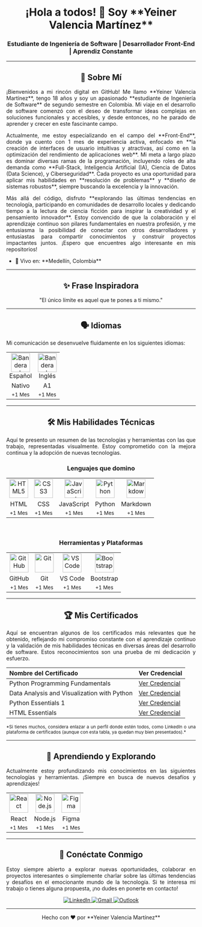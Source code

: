 <div align="justify">
  <h1 align="center">¡Hola a todos! 👋 Soy **Yeiner Valencia Martínez**</h1>
  <h3 align="center">Estudiante de Ingeniería de Software | Desarrollador Front-End | Aprendiz Constante</h3>

---

  <h2 align="center">🚀 Sobre Mí</h2>
  <p>
    ¡Bienvenidos a mi rincón digital en GitHub! Me llamo **Yeiner Valencia Martínez**, tengo 18 años y soy un apasionado **estudiante de Ingeniería de Software** de segundo semestre en Colombia. Mi viaje en el desarrollo de software comenzó con el deseo de transformar ideas complejas en soluciones funcionales y accesibles, y desde entonces, no he parado de aprender y crecer en este fascinante campo.
  </p>
  <p>
    Actualmente, me estoy especializando en el campo del **Front-End**, donde ya cuento con 1 mes de experiencia activa, enfocado en **la creación de interfaces de usuario intuitivas y atractivas, así como en la optimización del rendimiento de aplicaciones web**. Mi meta a largo plazo es dominar diversas ramas de la programación, incluyendo roles de alta demanda como **Full-Stack, Inteligencia Artificial (IA), Ciencia de Datos (Data Science), y Ciberseguridad**. Cada proyecto es una oportunidad para aplicar mis habilidades en **resolución de problemas** y **diseño de sistemas robustos**, siempre buscando la excelencia y la innovación.
  </p>
  <p>
    Más allá del código, disfruto **explorando las últimas tendencias en tecnología, participando en comunidades de desarrollo locales y dedicando tiempo a la lectura de ciencia ficción para inspirar la creatividad y el pensamiento innovador**. Estoy convencido de que la colaboración y el aprendizaje continuo son pilares fundamentales en nuestra profesión, y me entusiasma la posibilidad de conectar con otros desarrolladores y entusiastas para compartir conocimientos y construir proyectos impactantes juntos. ¡Espero que encuentres algo interesante en mis repositorios!
  </p>
  <ul>
    <li>📍 Vivo en: **Medellín, Colombia**</li>
  </ul>

---

  <h2 align="center">✨ Frase Inspiradora</h2>
  <p align="center">
    "El único límite es aquel que te pones a ti mismo."
  </p>

---

  <h2 align="center">🗣️ Idiomas</h2>
  <p>Mi comunicación se desenvuelve fluidamente en los siguientes idiomas:</p>
  <table align="center">
    <tr>
      <td align="center">
        <img src="https://flagcdn.com/w80/co.png" alt="Bandera de Colombia" width="50"><br>
        Español
      </td>
      <td align="center">
        <img src="https://flagcdn.com/w80/us.png" alt="Bandera de Estados Unidos" width="50"><br>
        Inglés
      </td>
    </tr>
    <tr>
      <td align="center">Nativo</td>
      <td align="center">A1</td>
    </tr>
    <tr>
      <td align="center"><small>+1 Mes</small></td>
      <td align="center"><small>+1 Mes</small></td>
    </tr>
  </table>

---

  <h2 align="center">🛠️ Mis Habilidades Técnicas</h2>
  <p>Aquí te presento un resumen de las tecnologías y herramientas con las que trabajo, representadas visualmente. Estoy comprometido con la mejora continua y la adopción de nuevas tecnologías.</p>

  <h3 align="center">Lenguajes que domino</h3>
  <table align="center">
    <tr>
      <td align="center">
        <a href="https://developer.mozilla.org/en-US/docs/Web/HTML" target="_blank"><img src="https://skillicons.dev/icons?i=html" alt="HTML5" width="50"></a>
      </td>
      <td align="center">
        <a href="https://developer.mozilla.org/en-US/docs/Web/CSS" target="_blank"><img src="https://skillicons.dev/icons?i=css" alt="CSS3" width="50"></a>
      </td>
      <td align="center">
        <a href="https://www.javascript.com/" target="_blank"><img src="https://skillicons.dev/icons?i=js" alt="JavaScript" width="50"></a>
      </td>
      <td align="center">
        <a href="https://www.python.org/" target="_blank"><img src="https://skillicons.dev/icons?i=python" alt="Python" width="50"></a>
      </td>
      <td align="center">
        <a href="https://www.markdownguide.org/" target="_blank"><img src="https://skillicons.dev/icons?i=md" alt="Markdown" width="50"></a>
      </td>
    </tr>
    <tr>
      <td align="center">HTML</td>
      <td align="center">CSS</td>
      <td align="center">JavaScript</td>
      <td align="center">Python</td>
      <td align="center">Markdown</td>
    </tr>
    <tr>
      <td align="center"><small>+1 Mes</small></td>
      <td align="center"><small>+1 Mes</small></td>
      <td align="center"><small>+1 Mes</small></td>
      <td align="center"><small>+1 Mes</small></td>
      <td align="center"><small>+1 Mes</small></td>
    </tr>
  </table>

  <br>

  <h3 align="center">Herramientas y Plataformas</h3>
  <table align="center">
    <tr>
      <td align="center">
        <a href="https://github.com/" target="_blank"><img src="https://skillicons.dev/icons?i=github" alt="GitHub" width="50"></a>
      </td>
      <td align="center">
        <a href="https://git-scm.com/" target="_blank"><img src="https://skillicons.dev/icons?i=git" alt="Git" width="50"></a>
      </td>
      <td align="center">
        <a href="https://code.visualstudio.com/" target="_blank"><img src="https://skillicons.dev/icons?i=vscode" alt="VS Code" width="50"></a>
      </td>
      <td align="center">
        <a href="https://getbootstrap.com/" target="_blank"><img src="https://skillicons.dev/icons?i=bootstrap" alt="Bootstrap" width="50"></a>
      </td>
    </tr>
    <tr>
      <td align="center">GitHub</td>
      <td align="center">Git</td>
      <td align="center">VS Code</td>
      <td align="center">Bootstrap</td>
    </tr>
    <tr>
      <td align="center"><small>+1 Mes</small></td>
      <td align="center"><small>+1 Mes</small></td>
      <td align="center"><small>+1 Mes</small></td>
      <td align="center"><small>+1 Mes</small></td>
    </tr>
  </table>

---

  <h2 align="center">🏆 Mis Certificados</h2>
  <p>Aquí se encuentran algunos de los certificados más relevantes que he obtenido, reflejando mi compromiso constante con el aprendizaje continuo y la validación de mis habilidades técnicas en diversas áreas del desarrollo de software. Estos reconocimientos son una prueba de mi dedicación y esfuerzo.</p>
  <table align="center">
    <thead>
      <tr>
        <th align="left">Nombre del Certificado</th>
        <th align="left">Ver Credencial</th>
      </tr>
    </thead>
    <tbody>
      <tr>
        <td>Python Programming Fundamentals</td>
        <td><a href="https://coursera.org/share/6c8b2d0bd95c4fc5aa957b2c972f2dda" target="_blank">Ver Credencial</a></td>
      </tr>
      <tr>
        <td>Data Analysis and Visualization with Python</td>
        <td><a href="https://coursera.org/share/4d1d7b2b40cc31b83c666a08bc9b884c" target="_blank">Ver Credencial</a></td>
      </tr>
      <tr>
        <td>Python Essentials 1</td>
        <td><a href="https://www.credly.com/badges/59e28d4a-c6bc-4d72-b422-27a1dbea7ba1/public_url" target="_blank">Ver Credencial</a></td>
      </tr>
      <tr>
        <td>HTML Essentials</td>
        <td><a href="https://www.credly.com/badges/e246eecf-d7cd-4ad5-83f7-c772787d7ea8/public_url" target="_blank">Ver Credencial</a></td>
      </tr>
    </tbody>
  </table>
  <small>*Si tienes muchos, considera enlazar a un perfil donde estén todos, como LinkedIn o una plataforma de certificados (aunque con esta tabla, ya quedan muy bien presentados).*</small>

---

  <h2 align="center">🌱 Aprendiendo y Explorando</h2>
    <p>Actualmente estoy profundizando mis conocimientos en las siguientes tecnologías y herramientas. ¡Siempre en busca de nuevos desafíos y aprendizajes!</p>
    <table align="center">
        <tr>
            <td align="center">
                <a href="https://react.dev/" target="_blank"><img src="https://skillicons.dev/icons?i=react" alt="React" width="50"></a>
            </td>
            <td align="center">
                <a href="https://nodejs.org/" target="_blank"><img src="https://skillicons.dev/icons?i=nodejs" alt="Node.js" width="50"></a>
            </td>
            <td align="center">
                <a href="https://www.figma.com/" target="_blank"><img src="https://skillicons.dev/icons?i=figma" alt="Figma" width="50"></a>
            </td>
        </tr>
        <tr>
            <td align="center">React</td>
            <td align="center">Node.js</td>
            <td align="center">Figma</td>
        </tr>
        <tr>
            <td align="center"><small>+1 Mes</small></td>
            <td align="center"><small>+1 Mes</small></td>
            <td align="center"><small>+1 Mes</small></td>
        </tr>
    </table>

---

  <h2 align="center">💬 Conéctate Conmigo</h2>
  <p>Estoy siempre abierto a explorar nuevas oportunidades, colaborar en proyectos interesantes o simplemente charlar sobre las últimas tendencias y desafíos en el emocionante mundo de la tecnología. Si te interesa mi trabajo o tienes alguna propuesta, ¡no dudes en ponerte en contacto!</p>
  <p align="center">
    <a href="https://www.linkedin.com/in/yeiner-valencia-martinez-ab5254359/" target="_blank">
      <img src="https://img.shields.io/badge/LinkedIn-0077B5?style=for-the-badge&logo=linkedin&logoColor=white" alt="LinkedIn">
    </a>
    <a href="mailto:valenciamartinezyeiner@gmail.com" target="_blank">
      <img src="https://img.shields.io/badge/Gmail-D14836?style=for-the-badge&logo=gmail&logoColor=white" alt="Gmail">
    </a>
    <a href="mailto:yeinervm06@hotmail.com" target="_blank">
      <img src="https://img.shields.io/badge/Outlook-0078D4?style=for-the-badge&logo=microsoft-outlook&logoColor=white" alt="Outlook">
    </a>
  </p>

---

  <p align="center">
    Hecho con ❤️ por **Yeiner Valencia Martínez**
  </p>
</div>
